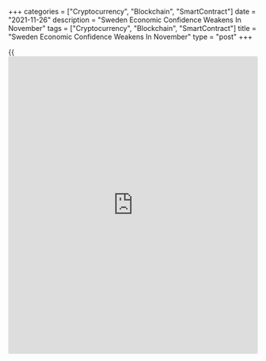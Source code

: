 +++
categories = ["Cryptocurrency", "Blockchain", "SmartContract"]
date = "2021-11-26"
description = "Sweden Economic Confidence Weakens In November"
tags = ["Cryptocurrency", "Blockchain", "SmartContract"]
title = "Sweden Economic Confidence Weakens In November"
type = "post"
+++

{{<iframe id="large-banner" src="https://www.bounty.group/#slide=7.0" width="100%" height="600" scrolling="no" style="border: 0px solid rgb(216, 221, 230); border-radius: 3px;">}}

Sweden's economic confidence weakened in November, data from the
National Institute of Economic Research showed on Friday.

The economic tendency indicator rose to 118.0 in November from 119.9 in
October.

The consumer confidence index decreased to 99.7 in November from 102.9
in the previous month.

The manufacturing industry confidence index declined to 126.6 in
November from 128.4 in the preceding month.

The retail trade confidence index rose to 118.0 in November from 116.5
in the previous month.

The measure of construction morale weakened to 108.8 in November from
110.3 in the prior month.

For comments and feedback [contact](https://www.playgroundfx.com/contact/): editorial@rtt[news](https://www.letsplayfx.com/blog/forex-news-website/).com

[Economic News][1]

 **What parts of the world are seeing the best (and worst) economic
performances lately? Click[here][2] to check out our [Econ Scorecard][2]
and find out! See up-to-the-moment [ranking](https://www.playgroundfx.com/blog/crypto-exchange-ranking/)s for the best and worst
performers in [GDP][3], [unemployment rate][4], [inflation][5] and much
more.**

   1. www.rtt[news](https://www.letsplayfx.com/blog/forex-news-website/).com/Content/EconomicNews.aspx
   2. www.rtt[news](https://www.letsplayfx.com/blog/forex-news-website/).com/economic-scorecard/world-rank/retail-sales/highest-performance.aspx
   3. www.rtt[news](https://www.letsplayfx.com/blog/forex-news-website/).com/economic-scorecard/world-rank/GDP/highest-performance.aspx
   4. www.rtt[news](https://www.letsplayfx.com/blog/forex-news-website/).com/economic-scorecard/world-rank/unemployment-rate/lowest-performance.aspx
   5. www.rtt[news](https://www.letsplayfx.com/blog/forex-news-website/).com/economic-scorecard/world-rank/CPI/highest-performance.aspx